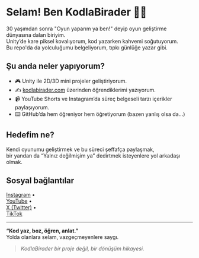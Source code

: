 # Selam! Ben KodlaBirader 👨‍💻

30 yaşımdan sonra "Oyun yaparım ya ben!" deyip oyun geliştirme dünyasına dalan biriyim.  
Unity’de kare piksel kovalıyorum, kod yazarken kahvemi soğutuyorum.  
Bu repo'da da yolculuğumu belgeliyorum, tıpkı günlüğe yazar gibi.

## Şu anda neler yapıyorum?

- 🎮 Unity ile 2D/3D mini projeler geliştiriyorum.  
- ✍️ [kodlabirader.com](https://kodlabirader.com) üzerinden öğrendiklerimi yazıyorum.  
- 📹 YouTube Shorts ve Instagram’da süreç belgeseli tarzı içerikler paylaşıyorum.  
- ⌨️ GitHub’da hem öğreniyor hem öğretiyorum (bazen yanlış olsa da...)

## Hedefim ne?

Kendi oyunumu geliştirmek ve bu süreci şeffafça paylaşmak,  
bir yandan da “Yalnız değilmişim ya” dedirtmek isteyenlere yol arkadaşı olmak.

## Sosyal bağlantılar

[Instagram](https://instagram.com/kodlabirader) •  
[YouTube](https://youtube.com/@kodlabirader) •  
[X (Twitter)](https://twitter.com/kodlabirader) •  
[TikTok](https://tiktok.com/@kodlabirader)

---

**“Kod yaz, boz, öğren, anlat.”**  
Yolda olanlara selam, vazgeçmeyenlere saygı.

> *KodlaBirader bir proje değil, bir dönüşüm hikayesi.*
